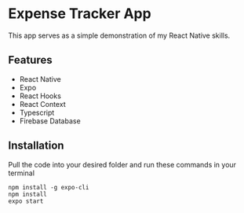 # Expense Tracker App
This app serves as a simple demonstration of my React Native skills.

## Features
- React Native
- Expo
- React Hooks
- React Context
- Typescript
- Firebase Database

## Installation
Pull the code into your desired folder and run these commands in your terminal
```
npm install -g expo-cli
npm install
expo start
```